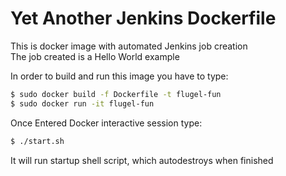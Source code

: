 Yet Another Jenkins Dockerfile
==============================
	
   This is docker image with automated Jenkins job creation  
   The job created is a Hello World example  

   In order to build and run this image you have to type:  

```bash
$ sudo docker build -f Dockerfile -t flugel-fun
$ sudo docker run -it flugel-fun
```

   Once Entered Docker interactive session type:  

```bash
$ ./start.sh
```
	
   It will run startup shell script, which autodestroys when finished  

